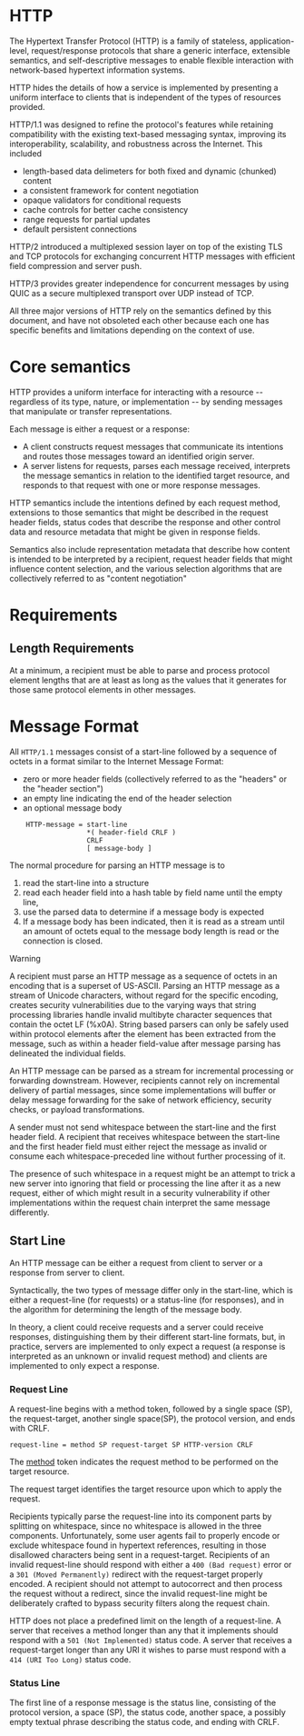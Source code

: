 # HTTP

The Hypertext Transfer Protocol (HTTP) is a family of stateless, application-level, request/response protocols that share a generic interface, extensible semantics, and self-descriptive messages to enable flexible interaction with network-based hypertext information systems.

HTTP hides the details of how a service is implemented by presenting a uniform interface to clients that is independent of the types of resources provided.

HTTP/1.1 was designed to refine the protocol's features while retaining compatibility with the existing text-based messaging syntax, improving its interoperability, scalability, and robustness across the Internet.
This included 
 - length-based data delimeters for both fixed and dynamic (chunked) content 
 - a consistent framework for content negotiation
 - opaque validators for conditional requests
 - cache controls for better cache consistency
 - range requests for partial updates
 - default persistent connections

 HTTP/2 introduced a multiplexed session layer on top of the existing TLS and TCP protocols for exchanging concurrent HTTP messages with efficient field compression and server push.

HTTP/3 provides greater independence for concurrent messages by using QUIC as a secure multiplexed transport over UDP instead of TCP.

All three major versions of HTTP rely on the semantics defined by this document, and have not obsoleted each other because each one has specific benefits and limitations depending on the context of use.

# Core semantics

HTTP provides a uniform interface for interacting with a resource -- regardless of its type, nature, or implementation -- by sending messages that manipulate or transfer representations.

Each message is either a request or a response:
 - A client constructs request messages that communicate its intentions and routes those messages toward an identified origin server. 
 - A server listens for requests, parses each message received, interprets the message semantics in relation to the identified target resource, and responds to that request with one or more response messages.

HTTP semantics include the intentions defined by each request method, extensions to those semantics that might be described in the request header fields, status codes that describe the response and other control data and resource metadata that might be given in response fields.

Semantics also include representation metadata that describe how content is intended to be interpreted by a recipient, request header fields that might influence content selection, and the various selection algorithms that are collectively referred to as "content negotiation"

# Requirements

## Length Requirements

At a minimum, a recipient must be able to parse and process protocol element lengths that are at least as long as the values that it generates for those same protocol elements in other messages.

# Message Format

All `HTTP/1.1` messages consist of a start-line followed by a sequence of octets in a format similar to the Internet Message Format:
 - zero or more header fields (collectively referred to as the "headers" or the "header section")
 - an empty line indicating the end of the header selection
 - an optional message body

```
    HTTP-message = start-line
                   *( header-field CRLF )
                   CRLF
                   [ message-body ]
```

The normal procedure for parsing an HTTP message is to 
1. read the start-line into a structure
2. read each header field into a hash table by field name until the empty line,
3. use the parsed data to determine if a message body is expected
4. If a message body has been indicated, then it is read as a stream until an amount of octets equal to the message body length is read or the connection is closed.

> [!WARNING]
> A recipient must parse an HTTP message as a sequence of octets in an encoding that is a superset of US-ASCII.
> Parsing an HTTP message as a stream of Unicode characters, without regard for the specific encoding, creates security vulnerabilities due to the varying ways that string processing libraries handle invalid multibyte character sequences that contain the octet LF (%x0A).
> String based parsers can only be safely used within protocol elements after the element has been extracted from the message, such as within a header field-value after message parsing has delineated the individual fields.

An HTTP message can be parsed as a stream for incremental processing or forwarding downstream.
However, recipients cannot rely on incremental delivery of partial messages, since some implementations will buffer or delay message forwarding for the sake of network efficiency, security checks, or payload transformations.

A sender must not send whitespace between the start-line and the first header field.
A recipient that receives whitespace between the start-line and the first header field must either reject the message as invalid or consume each whitespace-preceded line without further processing of it.

The presence of such whitespace in a request might be an attempt to trick a new server into ignoring that field or processing the line after it as a new request, either of which might result in a security vulnerability if other implementations within the request chain interpret the same message differently.

## Start Line

An HTTP message can be either a request from client to server or a response from server to client.

Syntactically, the two types of message differ only in the start-line, which is either a request-line (for requests) or a status-line (for responses), and in the algorithm for determining the length of the message body.

In theory, a client could receive requests and a server could receive responses, distinguishing them by their different start-line formats, but, in practice, servers are implemented to only expect a request (a response is interpreted as an unknown or invalid request method) and clients are implemented to only expect a response.

### Request Line

A request-line begins with a method token, followed by a single space (SP), the request-target, another single space(SP), the protocol version, and ends with CRLF.

```
request-line = method SP request-target SP HTTP-version CRLF
```

The [method](./request-method.md) token indicates the request method to be performed on the target resource.

The request target identifies the target resource upon which to apply the request.

Recipients typically parse the request-line into its component parts by splitting on whitespace, since no whitespace is allowed in the three components.
Unfortunately, some user agents fail to properly encode or exclude whitespace found in hypertext references, resulting in those disallowed characters being sent in a request-target.
Recipients of an invalid request-line should respond with either a `400 (Bad request)` error or a `301 (Moved Permanently)` redirect with the request-target properly encoded.
A recipient should not attempt to autocorrect and then process the request without a redirect, since the invalid request-line might be deliberately crafted to bypass security filters along the request chain.

HTTP does not place a predefined limit on the length of a request-line. 
A server that receives a method longer than any that it implements should respond with a `501 (Not Implemented)` status code.
A server that receives a request-target longer than any URI it wishes to parse must respond with a `414 (URI Too Long)` status code.

### Status Line

The first line of a response message is the status line, consisting of the protocol version, a space (SP), the status code, another space, a possibly empty textual phrase describing the status code, and ending with CRLF.
